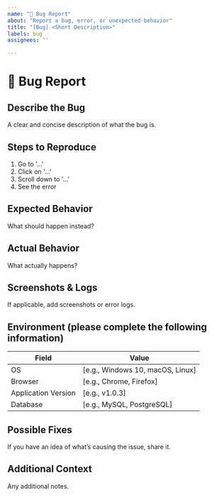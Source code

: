 ```yaml
---
name: "🐞 Bug Report"
about: "Report a bug, error, or unexpected behavior"
title: "[Bug] <Short Description>"
labels: bug
assignees: ''

---
```


# 🐞 Bug Report

## **Describe the Bug**
A clear and concise description of what the bug is.

## **Steps to Reproduce**
1. Go to '...'
2. Click on '...'
3. Scroll down to '...'
4. See the error

## **Expected Behavior**
What should happen instead?

## **Actual Behavior**
What actually happens?

## **Screenshots & Logs**
If applicable, add screenshots or error logs.

## **Environment (please complete the following information)**
| Field | Value |
|-------|-------|
| OS | [e.g., Windows 10, macOS, Linux] |
| Browser | [e.g., Chrome, Firefox] |
| Application Version | [e.g., v1.0.3] |
| Database | [e.g., MySQL, PostgreSQL] |

## **Possible Fixes**
If you have an idea of what’s causing the issue, share it.

## **Additional Context**
Any additional notes.
